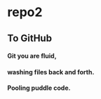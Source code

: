 # repo2

## To GitHub

#### Git you are fluid,
#### washing files back and forth.
#### Pooling puddle code.
